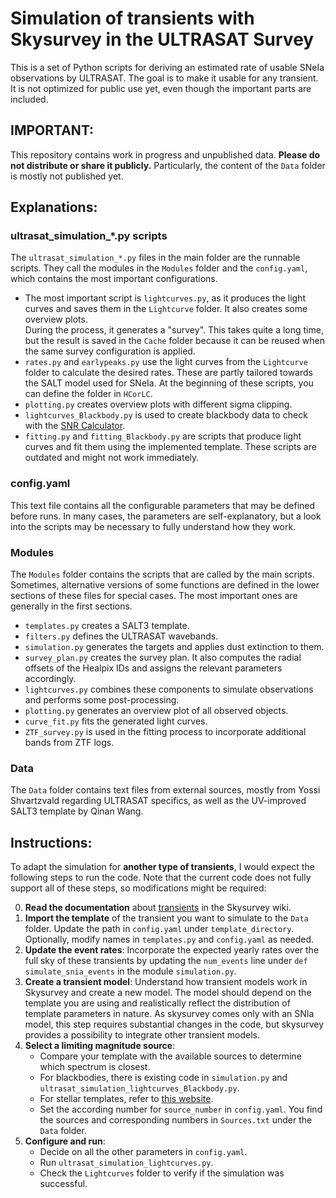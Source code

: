 # Simulation of transients with Skysurvey in the ULTRASAT Survey

This is a set of Python scripts for deriving an estimated rate of usable SNeIa observations by ULTRASAT. The goal is to make it usable for any transient. It is not optimized for public use yet, even though the important parts are included.

## IMPORTANT:
This repository contains work in progress and unpublished data. **Please do not distribute or share it publicly.** 
Particularly, the content of the `Data` folder is mostly not published yet.


## Explanations:

### ultrasat_simulation_*.py scripts
The `ultrasat_simulation_*.py` files in the main folder are the runnable scripts. They call the modules in the `Modules` folder and the `config.yaml`, which contains the most important configurations.

- The most important script is `lightcurves.py`, as it produces the light curves and saves them in the `Lightcurve` folder. It also creates some overview plots.  
  During the process, it generates a "survey". This takes quite a long time, but the result is saved in the `Cache` folder because it can be reused when the same survey configuration is applied.
- `rates.py` and `earlypeaks.py` use the light curves from the `Lightcurve` folder to calculate the desired rates. These are partly tailored towards the SALT model used for SNeIa. At the beginning of these scripts, you can define the folder in `HCorLC`.
- `plotting.py` creates overview plots with different sigma clipping.
- `lightcurves_Blackbody.py` is used to create blackbody data to check with the [SNR Calculator](https://www.weizmann.ac.il/ultrasat/for-scientists/snr-calculator).
- `fitting.py` and `fitting_Blackbody.py` are scripts that produce light curves and fit them using the implemented template. These scripts are outdated and might not work immediately.

### config.yaml
This text file contains all the configurable parameters that may be defined before runs. In many cases, the parameters are self-explanatory, but a look into the scripts may be necessary to fully understand how they work.

### Modules
The `Modules` folder contains the scripts that are called by the main scripts. Sometimes, alternative versions of some functions are defined in the lower sections of these files for special cases. The most important ones are generally in the first sections.

- `templates.py` creates a SALT3 template.
- `filters.py` defines the ULTRASAT wavebands.
- `simulation.py` generates the targets and applies dust extinction to them.
- `survey_plan.py` creates the survey plan. It also computes the radial offsets of the Healpix IDs and assigns the relevant parameters accordingly.
- `lightcurves.py` combines these components to simulate observations and performs some post-processing.
- `plotting.py` generates an overview plot of all observed objects.
- `curve_fit.py` fits the generated light curves.
- `ZTF_survey.py` is used in the fitting process to incorporate additional bands from ZTF logs.

### Data
The `Data` folder contains text files from external sources, mostly from Yossi Shvartzvald regarding ULTRASAT specifics, as well as the UV-improved SALT3 template by Qinan Wang.

## Instructions:
To adapt the simulation for **another type of transients**, I would expect the following steps to run the code. Note that the current code does not fully support all of these steps, so modifications might be required:

0. **Read the documentation** about [transients](https://skysurvey.readthedocs.io/en/latest/quickstart/quickstart_target.html) in the Skysurvey wiki.
1. **Import the template** of the transient you want to simulate to the `Data` folder. Update the path in `config.yaml` under `template_directory`. Optionally, modify names in `templates.py` and `config.yaml` as needed.
2. **Update the event rates**: Incorporate the expected yearly rates over the full sky of these transients by updating the `num_events` line under `def simulate_snia_events` in the module `simulation.py`.
3. **Create a transient model**: Understand how transient models work in Skysurvey and create a new model. The model should depend on the template you are using and realistically reflect the distribution of template parameters in nature. As skysurvey comes only with an SNIa model, this step requires substantial changes in the code, but skysurvey provides a possibility to integrate other transient models.
4. **Select a limiting magnitude source**:
   - Compare your template with the available sources to determine which spectrum is closest.
   - For blackbodies, there is existing code in `simulation.py` and `ultrasat_simulation_lightcurves_Blackbody.py`.
   - For stellar templates, refer to [this website](http://cdsarc.u-strasbg.fr/viz-bin/ftp-index?J/PASP/110/863).
   - Set the according number for `source_number` in `config.yaml`. You find the sources and corresponding numbers in `Sources.txt` under the `Data` folder.
5. **Configure and run**:
   - Decide on all the other parameters in `config.yaml`.
   - Run `ultrasat_simulation_lightcurves.py`.
   - Check the `Lightcurves` folder to verify if the simulation was successful.





